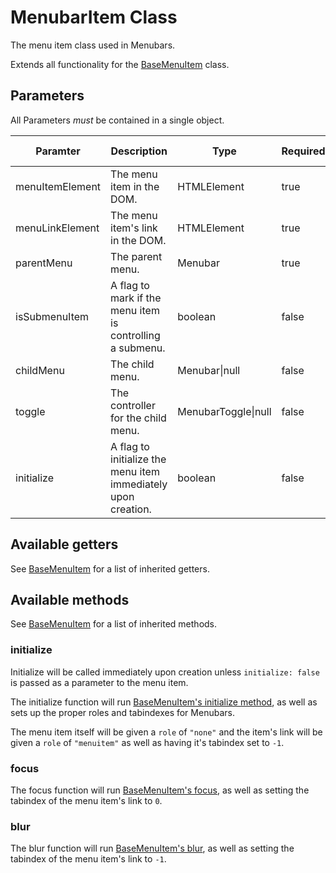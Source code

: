 # MenubarItem Class

The menu item class used in Menubars.

Extends all functionality for the [BaseMenuItem](baseMenuItem.md) class.

## Parameters

All Parameters _must_ be contained in a single object.

| Paramter | Description | Type | Required | Default Value |
| --- | --- | --- | --- | --- |
| menuItemElement | The menu item in the DOM. | HTMLElement | true | `undefined` |
| menuLinkElement | The menu item's link in the DOM. | HTMLElement | true | `undefined` |
| parentMenu | The parent menu. | Menubar | true | `undefined` |
| isSubmenuItem | A flag to mark if the menu item is controlling a submenu. | boolean | false | `false` |
| childMenu | The child menu. | Menubar\|null | false | `null` |
| toggle | The controller for the child menu. | MenubarToggle\|null | false | `null` |
| initialize | A flag to initialize the menu item immediately upon creation. | boolean | false | `true` |

## Available getters

See [BaseMenuItem](baseMenuItem.md#available-getters) for a list of inherited getters.

## Available methods

See [BaseMenuItem](baseMenuItem.md#available-methods) for a list of inherited methods.

### initialize

Initialize will be called immediately upon creation unless `initialize: false` is passed as a parameter to the menu item.

The initialize function will run [BaseMenuItem's initialize method](baseMenuItem.md#initialize), as well as sets up the proper roles and tabindexes for Menubars.

The menu item itself will be given a `role` of `"none"` and the item's link will be given a `role` of `"menuitem"` as well as having it's tabindex set to `-1`.

### focus

The focus function will run [BaseMenuItem's focus](baseMenuItem.md#focus), as well as setting the tabindex of the menu item's link to `0`.

### blur

The blur function will run [BaseMenuItem's blur](baseMenuItem.md#blur), as well as setting the tabindex of the menu item's link to `-1`.
